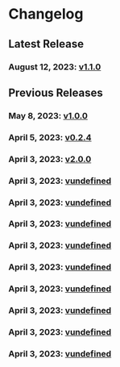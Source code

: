# Changelog


## Latest Release
### August 12, 2023: [v1.1.0](/.changelog/v1.1.0.mdx)


## Previous Releases
### May 8, 2023: [v1.0.0](/.changelog/v1.0.0.mdx)
### April 5, 2023: [v0.2.4](/.changelog/v0.2.4.mdx)
### April 3, 2023: [v2.0.0](/.changelog/v2.0.0.mdx)
### April 3, 2023: [vundefined](/.changelog/vundefined.mdx)
### April 3, 2023: [vundefined](/.changelog/vundefined.mdx)
### April 3, 2023: [vundefined](/.changelog/vundefined.mdx)
### April 3, 2023: [vundefined](/.changelog/vundefined.mdx)
### April 3, 2023: [vundefined](/.changelog/vundefined.mdx)
### April 3, 2023: [vundefined](/.changelog/vundefined.mdx)
### April 3, 2023: [vundefined](/.changelog/vundefined.mdx)
### April 3, 2023: [vundefined](/.changelog/vundefined.mdx)
### April 3, 2023: [vundefined](/.changelog/vundefined.mdx)